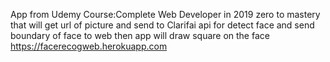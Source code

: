 App from Udemy Course:Complete Web Developer in 2019 zero to mastery that will get url of picture and send to Clarifai api for detect face and send boundary of face to web then app will draw square on the face https://facerecogweb.herokuapp.com
